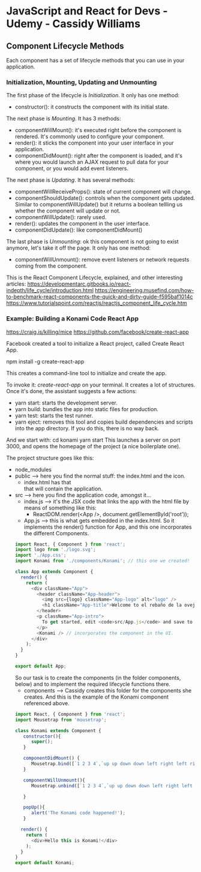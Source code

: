 # JavaScript and React for Devs - Udemy - Cassidy Williams

## Component Lifecycle Methods
Each component has a set of lifecycle methods that you can use in your application.

### Initialization, Mounting, Updating and Unmounting
The first phase of the lifecycle is *Initialization*. It only has one method:
* constructor(): it constructs the component with its initial state.

The next phase is *Mounting*. It has 3 methods:
* componentWillMount(): it's executed right before the component is rendered. It's commonly used to configure your component.
* render(): it sticks the component into your user interface in your application.
* componentDidMount(): right after the component is loaded, and it's where you would launch an AJAX request to pull data for your component, or you would add event listeners.

The next phase is *Updating*. It has several methods:
* componentWillReceiveProps(): state of current component will change.
* componentShouldUpdate(): controls when the component gets updated. Similar to componentWillUpdate() but it returns a boolean tellling us whether the component will update or not.
* componentWillUpdate(): rarely used.
* render(): updates the component in the user interface.
* componentDidUpdate(): like componentDidMount()

The last phase is *Unmounting*: ok this component is not going to exist anymore, let's take it off the page. It only has one method:
* componentWillUnmount(): remove event listeners or network requests coming from the component.

This is the React Component Lifecycle, explained, and other interesting articles: https://developmentarc.gitbooks.io/react-indepth/life_cycle/introduction.html
https://engineering.musefind.com/how-to-benchmark-react-components-the-quick-and-dirty-guide-f595baf1014c
https://www.tutorialspoint.com/reactjs/reactjs_component_life_cycle.htm

### Example: Building a Konami Code React App
https://craig.is/killing/mice
https://github.com/facebook/create-react-app

Facebook created a tool to initialize a React project, called Create React App.

npm install -g create-react-app

This creates a command-line tool to initialize and create the app.

To invoke it: *create-react-app* on your terminal.
It creates a lot of structures.
Once it's done, the assistant suggests a few actions:
* yarn start: starts the development server.
* yarn build: bundles the app into static files for production.
* yarn test: starts the test runner.
* yarn eject: removes this tool and copies build dependencies and scripts into the app directory. If you do this, there is no way back.

And we start with:
cd konami
yarn start
This launches a server on port 3000, and opens the homepage of the project (a nice boilerplate one).

The project structure goes like this:
- node_modules
- public --> here you find the normal stuff: the index.html and the icon.
   - index.html has that <div id="root"> that will contain the application.
- src --> here you find the application code, amongst it...
   - index.js --> it's the JSX code that links the app with the html file by means of something like this:
      - ReactDOM.render(\<App \/\>, document.getElementById('root'));
   - App.js --> this is what gets embedded in the index.html. So it implements the render() function for App, and this one incorporates the different Components.
   ``` JavaScript
   import React, { Component } from 'react';
   import logo from './logo.svg';
   import './App.css';
   import Konami from './components/Konami'; // this one we created!

   class App extends Component {
     render() {
       return (
         <div className="App">
           <header className="App-header">
             <img src={logo} className="App-logo" alt="logo" />
             <h1 className="App-title">Welcome to el rebaño de la oveja</h1>
           </header>
           <p className="App-intro">
             To get started, edit <code>src/App.js</code> and save to reload.
           </p>
           <Konami /> // incorporates the component in the UI.
         </div>
       );
     }
   }

   export default App;
   ```
   So our task is to create the components (in the folder components, below) and to implement the required lifecycle functions there.
   - components --> Cassidy creates this folder for the components she creates. And this is the example of the Konami component referenced above.
   ``` JavaScript
   import React, { Component } from 'react';
   import Mousetrap from 'mousetrap';

   class Konami extends Component {
      constructor(){
         super();
      }

      componentDidMount() {
         Mousetrap.bind([`1 2 3 4`,`up up down down left right left right b a`],this.popUp);
      }

      componentWillUnmount(){
         Mousetrap.unbind([`1 2 3 4`,`up up down down left right left right b a`]);

      }

      popUp(){
         alert('The Konami code happened!');
      }

     render() {
       return (
         <div>Hello this is Konami!</div>
       );
     }
   }
   export default Konami;
   ```
